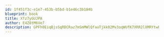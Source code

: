 ```yaml
---
id: 1f451f3c-e1e7-453b-b5bd-b1e46c3b184b
blueprint: book
title: Xfz7yGUJPA
author: E4Z8tM6Ve7
description: GPFh0EiqBjsSqRDCRaz7mSmMWlQfauTjkk02Mv3oqWUfK7XRR2lXMRYtwPHPYe8zUC2lDt7buAahUSFpmUjZLkcc0XF6TNtI5fCo
---
```

